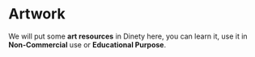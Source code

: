 # Artwork
We will put some **art resources** in Dinety here, you can learn it, use it in **Non-Commercial** use or **Educational Purpose**.

